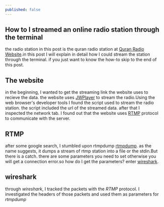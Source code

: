 ```yaml
---
published: false
---
```


## How to I streamed an online radio station through the terminal

the radio station in this post is the quran radio station at [Quran Radio Website](http://www.ertu.org/quran/QuranKareem.html).in this post I will explain in detail how I could stream the station through the terminal. if you just want to know the how-to skip to the end of this post.

## The website
in the beginning, I wanted to get the streaming link the website uses to recieve the data. the website uses [JWPlayer](http://www.jwplayer.com/) to stream the radio.Using the web browser's developer tools I found the script used to stream the radio station. the script included the url of the streamed data. after that I inspected the network tab. I found out that the website uses [RTMP](http://en.wikipedia.org/wiki/Real_Time_Messaging_Protocol) protocol to communicate with the server.

## RTMP
after some google search, I stumbled upon rtmpdump [rtmpdump](https://rtmpdump.mplayerhq.hu/). as the name suggests, it dumps a stream of rtmp station into a file or the stdin.But there is a catch. there are some parameters you need to set otherwise you will get a connection error.so how do I get the parameters? enter [wireshark](https://www.wireshark.org/).

## wireshark
through _wireshark_, I tracked the packets with the _RTMP_ protocol. I investigated the headers of those packets and used them as parameters for _rtmpdump_
